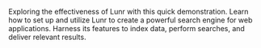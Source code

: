 Exploring the effectiveness of Lunr with this quick demonstration. Learn how to set up and utilize Lunr to create a powerful search engine for web applications. Harness its features to index data, perform searches, and deliver relevant results.
